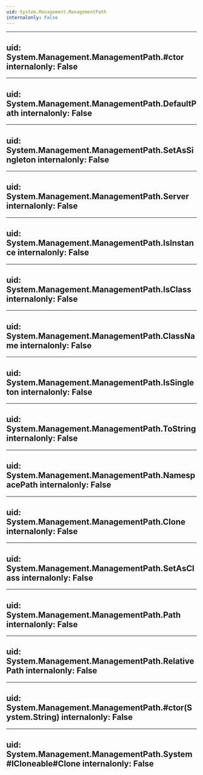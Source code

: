 ```yaml
---
uid: System.Management.ManagementPath
internalonly: False
---
```


---
uid: System.Management.ManagementPath.#ctor
internalonly: False
---

---
uid: System.Management.ManagementPath.DefaultPath
internalonly: False
---

---
uid: System.Management.ManagementPath.SetAsSingleton
internalonly: False
---

---
uid: System.Management.ManagementPath.Server
internalonly: False
---

---
uid: System.Management.ManagementPath.IsInstance
internalonly: False
---

---
uid: System.Management.ManagementPath.IsClass
internalonly: False
---

---
uid: System.Management.ManagementPath.ClassName
internalonly: False
---

---
uid: System.Management.ManagementPath.IsSingleton
internalonly: False
---

---
uid: System.Management.ManagementPath.ToString
internalonly: False
---

---
uid: System.Management.ManagementPath.NamespacePath
internalonly: False
---

---
uid: System.Management.ManagementPath.Clone
internalonly: False
---

---
uid: System.Management.ManagementPath.SetAsClass
internalonly: False
---

---
uid: System.Management.ManagementPath.Path
internalonly: False
---

---
uid: System.Management.ManagementPath.RelativePath
internalonly: False
---

---
uid: System.Management.ManagementPath.#ctor(System.String)
internalonly: False
---

---
uid: System.Management.ManagementPath.System#ICloneable#Clone
internalonly: False
---
